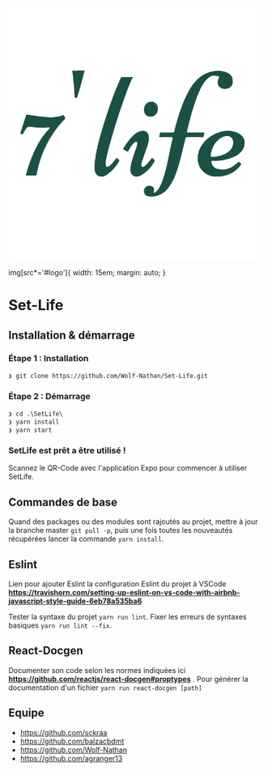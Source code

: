 ![illus](https://github.com/Wolf-Nathan/Set-Life/blob/master/SetLife/assets/images/logo_green_500.png#logo)

img[src*='#logo']{ 
  width: 15em;
  margin: auto;
}

# Set-Life

## Installation & démarrage

### Étape 1 : Installation

```
❯ git clone https://github.com/Wolf-Nathan/Set-Life.git
```

### Étape 2 : Démarrage

```
❯ cd .\SetLife\
❯ yarn install
❯ yarn start
```

### SetLife est prêt a être utilisé !

Scannez le QR-Code avec l'application Expo pour commencer à utiliser SetLife.

## Commandes de base

Quand des packages ou des modules sont rajoutés au projet, mettre à jour la branche master `git pull -p`, puis une fois toutes les nouveautés récupérées lancer la commande `yarn install`.

## Eslint

Lien pour ajouter Eslint la configuration Eslint du projet à VSCode **https://travishorn.com/setting-up-eslint-on-vs-code-with-airbnb-javascript-style-guide-6eb78a535ba6**

Tester la syntaxe du projet `yarn run lint`.
Fixer les erreurs de syntaxes basiques `yarn run lint --fix`.

## React-Docgen

Documenter son code selon les normes indiquées ici **https://github.com/reactjs/react-docgen#proptypes** .
Pour générer la documentation d'un fichier `yarn run react-docgen [path]`

## Equipe

- https://github.com/sckraa
- https://github.com/balzacbdmt
- https://github.com/Wolf-Nathan
- https://github.com/agranger13
